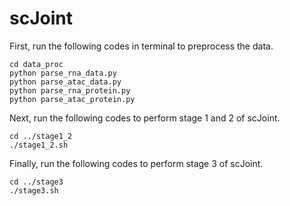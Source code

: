 # scJoint


First, run the following codes in terminal to preprocess the data.

```
cd data_proc
python parse_rna_data.py 
python parse_atac_data.py 
python parse_rna_protein.py 
python parse_atac_protein.py
```

Next, run the following codes to perform stage 1 and 2 of scJoint.

```
cd ../stage1_2
./stage1_2.sh
```

Finally, run the following codes to perform stage 3 of scJoint.

```
cd ../stage3
./stage3.sh
```


